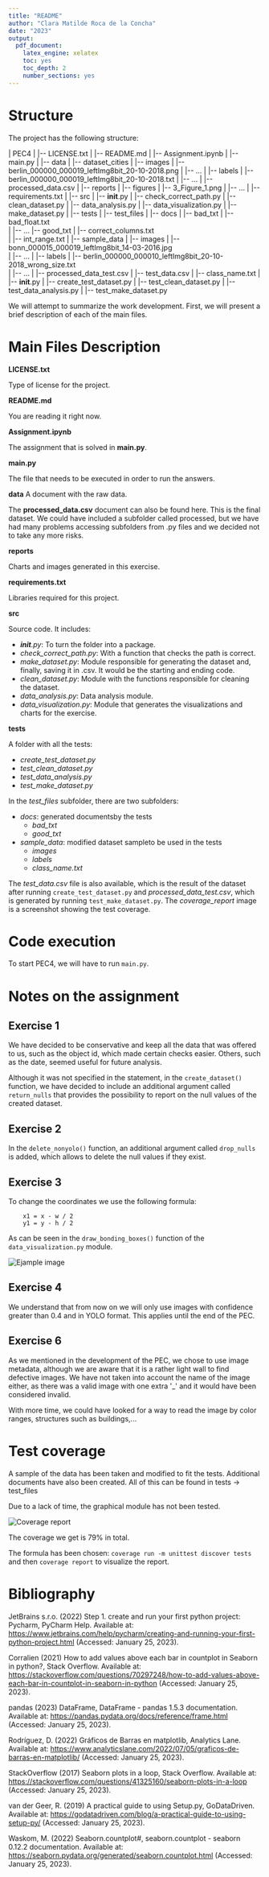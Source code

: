 ```yaml
---
title: "README"
author: "Clara Matilde Roca de la Concha"
date: "2023"
output:
  pdf_document: 
    latex_engine: xelatex
    toc: yes
    toc_depth: 2
    number_sections: yes
---
```



# Structure
The project has the following structure:

|   PEC4
|   |-- LICENSE.txt
|   |-- README.md 
|   |-- Assignment.ipynb 
|   |-- main.py 
|   |-- data 
|       |-- dataset_cities
|           |-- images 
|               |-- berlin_000000_000019_leftImg8bit_20-10-2018.png
|               |-- ... 
|           |-- labels 
|               |-- berlin_000000_000019_leftImg8bit_20-10-2018.txt
|               |-- ... 
|       |-- processed_data.csv
|   |-- reports
|       |-- figures
|           |-- 3_Figure_1.png
|           |-- ...
|   |-- requirements.txt
|   |-- src
|       |-- __init__.py
|       |-- check_correct_path.py
|       |-- clean_dataset.py
|       |-- data_analysis.py
|       |-- data_visualization.py
|       |-- make_dataset.py
|   |-- tests
|       |-- test_files
|           |-- docs
|               |-- bad_txt
|                   |-- bad_float.txt                    
|                   |-- ...
                |-- good_txt
|                   |-- correct_columns.txt                    
|                   |-- int_range.txt
|           |-- sample_data
|               |-- images
|                   |-- bonn_000015_000019_leftImg8bit_14-03-2016.jpg           
|                   |-- ...
|               |-- labels
|                   |-- berlin_000000_000010_leftImg8bit_20-10-2018_wrong_size.txt          
|                   |-- ...
|           |-- processed_data_test.csv
|           |-- test_data.csv
|           |-- class_name.txt
|       |-- __init__.py
|       |-- create_test_dataset.py
|       |-- test_clean_dataset.py
|       |-- test_data_analysis.py
|       |-- test_make_dataset.py


We will attempt to summarize the work development. First, we will present a brief description of each of the main files.

# Main Files Description

**LICENSE.txt**

Type of license for the project.


**README.md**

You are reading it right now.

**Assignment.ipynb**

The assignment that is solved in **main.py**.


**main.py**

The file that needs to be executed in order to run the answers.


**data**
A document with the raw data.

The **processed_data.csv** document can also be found here. This is the final dataset. We could have included a subfolder called processed, but we have had many problems accessing subfolders from .py files and we decided not to take any more risks.


**reports**

Charts and images generated in this exercise.

**requirements.txt**

Libraries required for this project.


**src**

Source code. It includes:

*  *__init__.py*: To turn the folder into a package.
* *check_correct_path.py*: With a function that checks the path is correct.
* *make_dataset.py*: Module responsible for generating the dataset and, finally, saving it in .csv. It would be the starting and ending code.
* *clean_dataset.py*: Module with the functions responsible for cleaning the dataset.
* *data_analysis.py*: Data analysis module.
* *data_visualization.py*: Module that generates the visualizations and charts for the exercise.


**tests**

A folder with all the tests:

* *create_test_dataset.py*
* *test_clean_dataset.py*
* *test_data_analysis.py*
* *test_make_dataset.py*

In the *test_files* subfolder, there are two subfolders:

* *docs*: generated documentsby the tests
  * *bad_txt*
  * *good_txt*
* *sample_data*: modified dataset sampleto be used in the tests
  * *images*
  * *labels*
  * *class_name.txt*
  
  
The *test_data.csv* file is also available, which is the result of the dataset after running `create_test_dataset.py` and *processed_data_test.csv*, which is generated by running `test_make_dataset.py`. The *coverage_report* image is a screenshot showing the test coverage.


# Code execution
To start PEC4, we will have to run `main.py`.

# Notes on the assignment

## Exercise 1
We have decided to be conservative and keep all the data that was offered to us, such as the object id, which made certain checks easier. Others, such as the date, seemed useful for future analysis.

Although it was not specified in the statement, in the `create_dataset()` function, we have decided to include an additional argument called `return_nulls` that provides the possibility to report on the null values of the created dataset.

## Exercise 2
In the `delete_nonyolo()` function, an additional argument called `drop_nulls` is added, which allows to delete the null values if they exist.

## Exercise 3
To change the coordinates we use the following formula:

        x1 = x - w / 2
        y1 = y - h / 2

As can be seen in the `draw_bonding_boxes()` function of the `data_visualization.py` module.

![Ejample image](reports/figures/3_Figure_1.png)

## Exercise 4
We understand that from now on we will only use images with confidence greater than 0.4 and in YOLO format. This applies until the end of the PEC.


## Exercise 6
As we mentioned in the development of the PEC, we chose to use image metadata, although we are aware that it is a rather light wall to find defective images. We have not taken into account the name of the image either, as there was a valid image with one extra '_' and it would have been considered invalid.

With more time, we could have looked for a way to read the image by color ranges, structures such as buildings,...


# Test coverage

A sample of the data has been taken and modified to fit the tests. Additional documents have also been created. All of this can be found in tests -> test_files

Due to a lack of time, the graphical module has not been tested.


![Coverage report](tests/test_files/coverage_report.png)

The coverage we get is 79% in total.

The formula has been chosen: `coverage run -m unittest discover tests` and then `coverage report` to visualize the report. 

# Bibliography
 JetBrains s.r.o. (2022) Step 1. create and run your first python project: Pycharm, PyCharm Help. Available at: https://www.jetbrains.com/help/pycharm/creating-and-running-your-first-python-project.html (Accessed: January 25, 2023).
 
Corralien (2021) How to add values above each bar in countplot in Seaborn in python?, Stack Overflow. Available at: https://stackoverflow.com/questions/70297248/how-to-add-values-above-each-bar-in-countplot-in-seaborn-in-python (Accessed: January 25, 2023). 

pandas (2023) DataFrame, DataFrame - pandas 1.5.3 documentation. Available at: https://pandas.pydata.org/docs/reference/frame.html (Accessed: January 25, 2023). 

Rodríguez, D. (2022) Gráficos de Barras en matplotlib, Analytics Lane. Available at: https://www.analyticslane.com/2022/07/05/graficos-de-barras-en-matplotlib/ (Accessed: January 25, 2023). 

StackOverflow (2017) Seaborn plots in a loop, Stack Overflow. Available at: https://stackoverflow.com/questions/41325160/seaborn-plots-in-a-loop (Accessed: January 25, 2023).

van der Geer, R. (2019) A practical guide to using Setup.py, GoDataDriven. Available at: https://godatadriven.com/blog/a-practical-guide-to-using-setup-py/ (Accessed: January 25, 2023).

Waskom, M. (2022) Seaborn.countplot#, seaborn.countplot - seaborn 0.12.2 documentation. Available at: https://seaborn.pydata.org/generated/seaborn.countplot.html (Accessed: January 25, 2023). 

